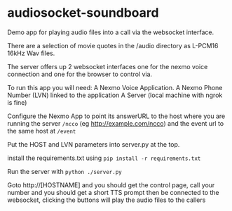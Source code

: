 # audiosocket-soundboard

Demo app for playing audio files into a call via the websocket interface.

There are a selection of movie quotes in the /audio directory as L-PCM16 16kHz Wav files.

The server offers up 2 websocket interfaces one for the nexmo voice connection and one for the browser to control via.

To run this app you will need:
A Nexmo Voice Application.
A Nexmo Phone Number (LVN) linked to the application
A Server (local machine with ngrok is fine)

Configure the Nexmo App to point its answerURL to the host where you are running the server `/ncco` (eg http://example.com/ncco) and the event url to the same host at `/event`

Put the HOST and LVN parameters into server.py at the top.

install the requirements.txt using `pip install -r requirements.txt`

Run the server with `python ./server.py`

Goto http://[HOSTNAME] and you should get the control page, call your number and you should get a short TTS prompt then be connected to the websocket, clicking the buttons will play the audio files to the callers
